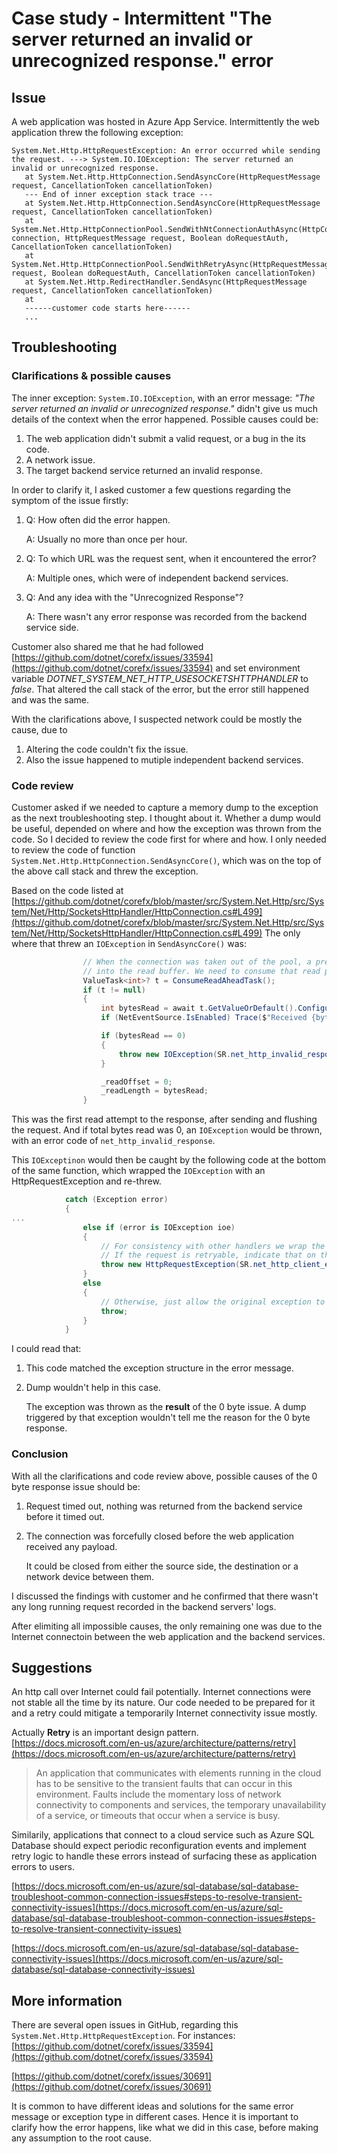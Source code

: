 # Case study - Intermittent "The server returned an invalid or unrecognized response." error

## Issue
A web application was hosted in Azure App Service. Intermittently the web application threw the following exception:
```
System.Net.Http.HttpRequestException: An error occurred while sending the request. ---> System.IO.IOException: The server returned an invalid or unrecognized response.
   at System.Net.Http.HttpConnection.SendAsyncCore(HttpRequestMessage request, CancellationToken cancellationToken)
   --- End of inner exception stack trace ---
   at System.Net.Http.HttpConnection.SendAsyncCore(HttpRequestMessage request, CancellationToken cancellationToken)
   at System.Net.Http.HttpConnectionPool.SendWithNtConnectionAuthAsync(HttpConnection connection, HttpRequestMessage request, Boolean doRequestAuth, CancellationToken cancellationToken)
   at System.Net.Http.HttpConnectionPool.SendWithRetryAsync(HttpRequestMessage request, Boolean doRequestAuth, CancellationToken cancellationToken)
   at System.Net.Http.RedirectHandler.SendAsync(HttpRequestMessage request, CancellationToken cancellationToken)
   at 
   ------customer code starts here------
   ...
```

## Troubleshooting
### Clarifications & possible causes
The inner exception: `System.IO.IOException`, with an error message: *"The server returned an invalid or unrecognized response."* didn't give us much details of the context when the error happened. Possible causes could be:
1. The web application didn't submit a valid request, or a bug in the its code.
2. A network issue.
3. The target backend service returned an invalid response.

In order to clarify it, I asked customer a few questions regarding the symptom of the issue firstly:

1. Q: How often did the error happen.

    A: Usually no more than once per hour.

2. Q: To which URL was the request sent, when it encountered the error?

    A: Multiple ones, which were of independent backend services.

3. Q: And any idea with the "Unrecognized Response"?

    A: There wasn't any error response was recorded from the backend service side.

Customer also shared me that he had followed [https://github.com/dotnet/corefx/issues/33594](https://github.com/dotnet/corefx/issues/33594) and set environment variable *DOTNET_SYSTEM_NET_HTTP_USESOCKETSHTTPHANDLER* to *false*. That altered the call stack of the error, but the error still happened and was the same.

With the clarifications above, I suspected network could be mostly the cause, due to
1. Altering the code couldn't fix the issue.
2. Also the issue happened to mutiple independent backend services.

### Code review
Customer asked if we needed to capture a memory dump to the exception as the next troubleshooting step. I thought about it. Whether a dump would be useful, depended on where and how the exception was thrown from the code. So I decided to review the code first for where and how. I only needed to review the code of function `System.Net.Http.HttpConnection.SendAsyncCore()`, which was on the top of the above call stack and threw the exception.

Based on the code listed at [https://github.com/dotnet/corefx/blob/master/src/System.Net.Http/src/System/Net/Http/SocketsHttpHandler/HttpConnection.cs#L499](https://github.com/dotnet/corefx/blob/master/src/System.Net.Http/src/System/Net/Http/SocketsHttpHandler/HttpConnection.cs#L499) The only where that threw an `IOException` in `SendAsyncCore()` was:
```csharp
                // When the connection was taken out of the pool, a pre-emptive read was performed
                // into the read buffer. We need to consume that read prior to issuing another read.
                ValueTask<int>? t = ConsumeReadAheadTask();
                if (t != null)
                {
                    int bytesRead = await t.GetValueOrDefault().ConfigureAwait(false);
                    if (NetEventSource.IsEnabled) Trace($"Received {bytesRead} bytes.");

                    if (bytesRead == 0)
                    {
                        throw new IOException(SR.net_http_invalid_response);
                    }

                    _readOffset = 0;
                    _readLength = bytesRead;
                }
```
This was the first read attempt to the response, after sending and flushing the request. And if total bytes read was 0, an `IOException` would be thrown, with an error code of `net_http_invalid_response`.

This `IOExceptinon` would then be caught by the following code at the bottom of the same function, which wrapped the `IOException` with an HttpRequestException and re-threw.
```csharp
            catch (Exception error)
            {
...
                else if (error is IOException ioe)
                {
                    // For consistency with other handlers we wrap the exception in an HttpRequestException.
                    // If the request is retryable, indicate that on the exception.
                    throw new HttpRequestException(SR.net_http_client_execution_error, ioe, _canRetry);
                }
                else
                {
                    // Otherwise, just allow the original exception to propagate.
                    throw;
                }
            }
```

I could read that:
1. This code matched the exception structure in the error message.
2. Dump wouldn't help in this case.

    The exception was thrown as the **result** of the 0 byte issue. A dump triggered by that exception wouldn't tell me  the reason for the 0 byte response.

### Conclusion
With all the clarifications and code review above, possible causes of the 0 byte response issue should be:
1.	Request timed out, nothing was returned from the backend service before it timed out.
2.	The connection was forcefully closed before the web application received any payload.

    It could be closed from either the source side, the destination or a network device between them.

I discussed the findings with customer and he confirmed that there wasn't any long running request recorded in the backend servers' logs.

After elimiting all impossible causes, the only remaining one was due to the Internet connectoin between the web application and the backend services.

## Suggestions
An http call over Internet could fail potentially. Internet connections were not stable all the time by its nature. Our code needed to be prepared for it and a retry could mitigate a temporarily Internet connectivity issue mostly. 

Actually **Retry** is an important design pattern. [https://docs.microsoft.com/en-us/azure/architecture/patterns/retry](https://docs.microsoft.com/en-us/azure/architecture/patterns/retry)
>An application that communicates with elements running in the cloud has to be sensitive to the transient faults that can occur in this environment. Faults include the momentary loss of network connectivity to components and services, the temporary unavailability of a service, or timeouts that occur when a service is busy.

Similarily, applications that connect to a cloud service such as Azure SQL Database should expect periodic reconfiguration events and implement retry logic to handle these errors instead of surfacing these as application errors to users.
 
[https://docs.microsoft.com/en-us/azure/sql-database/sql-database-troubleshoot-common-connection-issues#steps-to-resolve-transient-connectivity-issues](https://docs.microsoft.com/en-us/azure/sql-database/sql-database-troubleshoot-common-connection-issues#steps-to-resolve-transient-connectivity-issues)

[https://docs.microsoft.com/en-us/azure/sql-database/sql-database-connectivity-issues](https://docs.microsoft.com/en-us/azure/sql-database/sql-database-connectivity-issues)
 
## More information
There are several open issues in GitHub, regarding this `System.Net.Http.HttpRequestException`. For instances:
[https://github.com/dotnet/corefx/issues/33594](https://github.com/dotnet/corefx/issues/33594)

[https://github.com/dotnet/corefx/issues/30691](https://github.com/dotnet/corefx/issues/30691)

It is common to have different ideas and solutions for the same error message or exception type in different cases. Hence it is important to clarify how the error happens, like what we did in this case, before making any assumption to the root cause.
